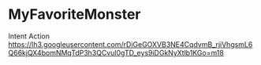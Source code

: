 # MyFavoriteMonster
Intent Action
https://lh3.googleusercontent.com/rDiGeGOXVB3NE4CqdvmB_rjiVhgsmL6Q66kjQX4bomNMqTdP3h3QCvul0gTD_eys9iDGkNyXtlb1KGo=m18
